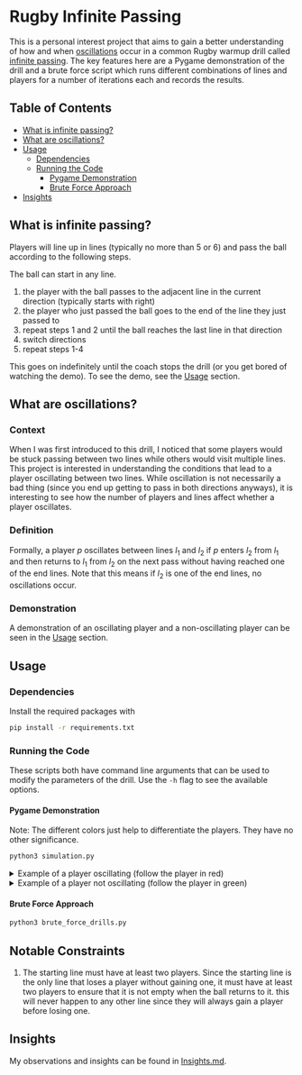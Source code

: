 # Rugby Infinite Passing

This is a personal interest project that aims to gain a better understanding of how and when [oscillations](#what-are-oscillations) occur in a common Rugby warmup drill called [infinite passing](#what-is-infinite-passing). The key features here are a Pygame demonstration of the drill and a brute force script which runs different combinations of lines and players for a number of iterations each and records the results. 

## Table of Contents

- [What is infinite passing?](#what-is-infinite-passing)
- [What are oscillations?](#what-are-oscillations)
- [Usage](#usage)
  * [Dependencies](#dependencies)
  * [Running the Code](#running-the-code)
    + [Pygame Demonstration](#pygame-demonstration)
    + [Brute Force Approach](#brute-force-approach)
- [Insights](./Insights.md)

## What is infinite passing?

Players will line up in lines (typically no more than 5 or 6) and pass the ball according to the following steps. 

The ball can start in any line. 

1. the player with the ball passes to the adjacent line in the current direction (typically starts with right)
2. the player who just passed the ball goes to the end of the line they just passed to
3. repeat steps 1 and 2 until the ball reaches the last line in that direction
4. switch directions
6. repeat steps 1-4

This goes on indefinitely until the coach stops the drill (or you get bored of watching the demo). To see the demo, see the [Usage](#usage) section.

## What are oscillations?

### Context

When I was first introduced to this drill, I noticed that some players would be stuck passing between two lines while others would visit multiple lines. This project is interested in understanding the conditions that lead to a player oscillating between two lines. While oscillation is not necessarily a bad thing (since you end up getting to pass in both directions anyways), it is interesting to see how the number of players and lines affect whether a player oscillates.

### Definition

Formally, a player $p$ oscillates between lines $l_1$ and $l_2$ if $p$ enters $l_2$ from $l_1$ and then returns to $l_1$ from $l_2$ on the next pass without having reached one of the end lines. Note that this means if $l_2$ is one of the end lines, no oscillations occur. 

### Demonstration

A demonstration of an oscillating player and a non-oscillating player can be seen in the [Usage](#usage) section.

## Usage

### Dependencies 

Install the required packages with 

```bash
pip install -r requirements.txt
```

### Running the Code

These scripts both have command line arguments that can be used to modify the parameters of the drill. Use the `-h` flag to see the available options.

#### Pygame Demonstration

Note: The different colors just help to differentiate the players. They have no other significance. 

```bash
python3 simulation.py
```

<details>
<summary>Example of a player oscillating (follow the player in red)</summary>

```bash
python3 simulation.py --example1
```

The player in red goes from the second line to the third line and back to the second line without having reached the rightmost line. This is an example of a player oscillating between two lines.
</details>
<details>
<summary>Example of a player not oscillating (follow the player in green)</summary>

```bash
python3 simulation.py --example2
```

The player in green goes from the second line to the third line. This is an example of a player not oscillating between two lines.
</details>

#### Brute Force Approach

```bash
python3 brute_force_drills.py
```

## Notable Constraints

1. The starting line must have at least two players. Since the starting line is the only line that loses a player without gaining one, it must have at least two players to ensure that it is not empty when the ball returns to it. this will never happen to any other line since they will always gain a player before losing one.

## Insights

My observations and insights can be found in [Insights.md](./Insights.md).